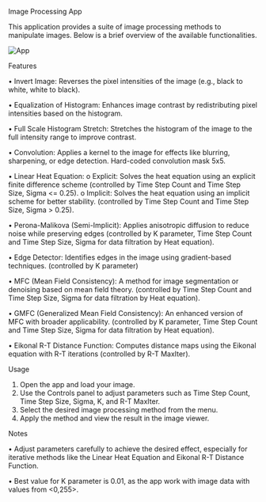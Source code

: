 Image Processing App 

This application provides a suite of image processing methods to manipulate images. 
Below is a brief overview of the available functionalities. 

![App](https://github.com/user-attachments/assets/adde0cfe-f4bf-4841-93a2-4e9b2a8f7731)

Features 

• Invert Image: Reverses the pixel intensities of the image (e.g., black to white, white 
to black). 

• Equalization of Histogram: Enhances image contrast by redistributing pixel 
intensities based on the histogram. 

• Full Scale Histogram Stretch: Stretches the histogram of the image to the full 
intensity range to improve contrast. 

• Convolution: Applies a kernel to the image for effects like blurring, sharpening, or 
edge detection. Hard-coded convolution mask 5x5.

• Linear Heat Equation: 
    o Explicit: Solves the heat equation using an explicit finite difference scheme 
      (controlled by Time Step Count and Time Step Size, Sigma <= 0.25). 
    o Implicit: Solves the heat equation using an implicit scheme for better 
      stability. (controlled by Time Step Count and Time Step Size, Sigma > 0.25). 

• Perona-Malikova (Semi-Implicit): Applies anisotropic diffusion to reduce noise 
while preserving edges (controlled by K parameter, Time Step Count and Time Step 
Size, Sigma for data filtration by Heat equation). 

• Edge Detector: Identifies edges in the image using gradient-based techniques. 
(controlled by K parameter) 

• MFC (Mean Field Consistency): A method for image segmentation or denoising 
based on mean field theory. (controlled by Time Step Count and Time Step Size, 
Sigma for data filtration by Heat equation). 

• GMFC (Generalized Mean Field Consistency): An enhanced version of MFC with 
broader applicability. (controlled by K parameter, Time Step Count and Time Step 
Size, Sigma for data filtration by Heat equation). 

• Eikonal R-T Distance Function: Computes distance maps using the Eikonal 
equation with R-T iterations (controlled by R-T MaxIter). 

Usage 

1. Open the app and load your image. 
2. Use the Controls panel to adjust parameters such as Time Step Count, Time Step 
Size, Sigma, K, and R-T MaxIter. 
3. Select the desired image processing method from the menu. 
4. Apply the method and view the result in the image viewer. 

Notes 

• Adjust parameters carefully to achieve the desired effect, especially for iterative 
methods like the Linear Heat Equation and Eikonal R-T Distance Function. 

• Best value for K parameter is 0.01, as the app work with image data with values from 
<0,255>.  
